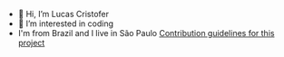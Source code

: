 - 👋 Hi, I’m Lucas Cristofer
- 👀 I’m interested in coding
- I'm from Brazil and I live in São Paulo
[Contribution guidelines for this project](https://www.instagram.com/lucas__ribeiro011/)
<!---
Lucasz002/Lucasz002 is a ✨ special ✨ repository because its `README.md` (this file) appears on your GitHub profile.
You can click the Preview link to take a look at your changes.
--->
